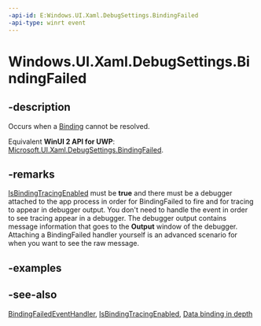 ```yaml
---
-api-id: E:Windows.UI.Xaml.DebugSettings.BindingFailed
-api-type: winrt event
---
```


<!-- Event syntax
public event Windows.UI.Xaml.BindingFailedEventHandler BindingFailed
-->

# Windows.UI.Xaml.DebugSettings.BindingFailed

## -description
Occurs when a [Binding](../windows.ui.xaml.data/binding.md) cannot be resolved.

Equivalent **WinUI 2 API for UWP**: [Microsoft.UI.Xaml.DebugSettings.BindingFailed](/windows/winui/api/microsoft.ui.xaml.debugsettings.bindingfailed).

## -remarks
[IsBindingTracingEnabled](debugsettings_isbindingtracingenabled.md) must be **true** and there must be a debugger attached to the app process in order for BindingFailed to fire and for tracing to appear in debugger output. You don't need to handle the event in order to see tracing appear in a debugger. The debugger output contains message information that goes to the **Output** window of the debugger. Attaching a BindingFailed handler yourself is an advanced scenario for when you want to see the raw message.

## -examples

## -see-also
[BindingFailedEventHandler](bindingfailedeventhandler.md), [IsBindingTracingEnabled](debugsettings_isbindingtracingenabled.md), [Data binding in depth](/windows/uwp/data-binding/data-binding-in-depth)
